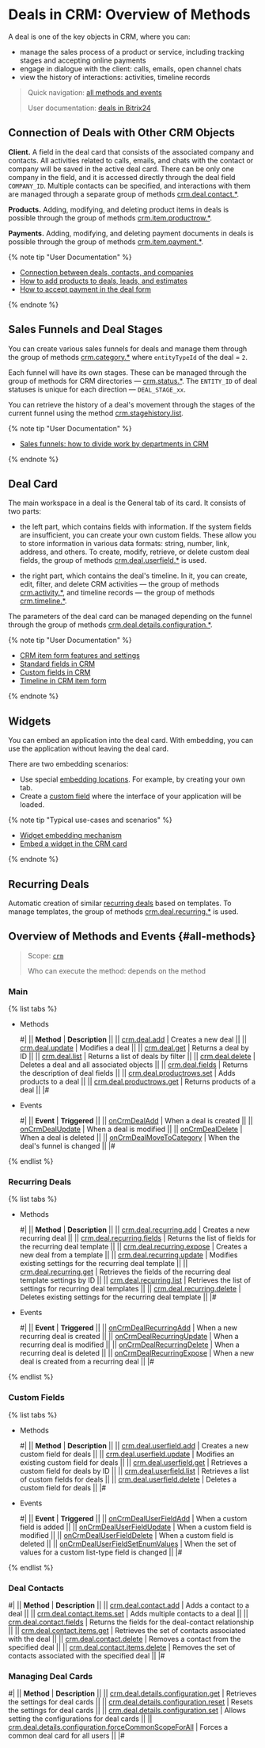 # Deals in CRM: Overview of Methods

A deal is one of the key objects in CRM, where you can:

* manage the sales process of a product or service, including tracking stages and accepting online payments
* engage in dialogue with the client: calls, emails, open channel chats
* view the history of interactions: activities, timeline records

> Quick navigation: [all methods and events](#all-methods) 
> 
> User documentation: [deals in Bitrix24](https://helpdesk.bitrix24.com/open/11315016/) 

## Connection of Deals with Other CRM Objects

**Client.** A field in the deal card that consists of the associated company and contacts. All activities related to calls, emails, and chats with the contact or company will be saved in the active deal card. There can be only one company in the field, and it is accessed directly through the deal field `COMPANY_ID`. Multiple contacts can be specified, and interactions with them are managed through a separate group of methods [crm.deal.contact.*](./contacts/index.md).

**Products.** Adding, modifying, and deleting product items in deals is possible through the group of methods [crm.item.productrow.*](../universal/product-rows/index.md).

**Payments.** Adding, modifying, and deleting payment documents in deals is possible through the group of methods [crm.item.payment.*](../universal/payment/index.md).  

{% note tip "User Documentation" %}

- [Connection between deals, contacts, and companies](https://helpdesk.bitrix24.com/open/2519229/)
- [How to add products to deals, leads, and estimates](https://helpdesk.bitrix24.com/open/13323830/)
- [How to accept payment in the deal form](https://helpdesk.bitrix24.com/open/18265916/)

{% endnote %}

## Sales Funnels and Deal Stages

You can create various sales funnels for deals and manage them through the group of methods [crm.category.*](../universal/category/index.md) where `entityTypeId` of the deal = `2`.

Each funnel will have its own stages. These can be managed through the group of methods for CRM directories — [crm.status.*](../status/index.md). The `ENTITY_ID` of deal statuses is unique for each direction — `DEAL_STAGE_xx`. 

You can retrieve the history of a deal's movement through the stages of the current funnel using the method [crm.stagehistory.list](../crm-stage-history-list.md). 

{% note tip "User Documentation" %}

- [Sales funnels: how to divide work by departments in CRM](https://helpdesk.bitrix24.com/open/20739996/)

{% endnote %}

## Deal Card

The main workspace in a deal is the General tab of its card. It consists of two parts:

* the left part, which contains fields with information. If the system fields are insufficient, you can create your own custom fields. These allow you to store information in various data formats: string, number, link, address, and others. To create, modify, retrieve, or delete custom deal fields, the group of methods [crm.deal.userfield.*](./user-defined-fields/index.md) is used.

* the right part, which contains the deal's timeline. In it, you can create, edit, filter, and delete CRM activities — the group of methods [crm.activity.*](../timeline/activities/index.md), and timeline records — the group of methods [crm.timeline.*](../timeline/index.md).

The parameters of the deal card can be managed depending on the funnel through the group of methods [crm.deal.details.configuration.*](./custom-form/index.md).

{% note tip "User Documentation" %}

- [CRM item form features and settings](https://helpdesk.bitrix24.com/open/22879716/)
- [Standard fields in CRM](https://helpdesk.bitrix24.com/open/18529390/)
- [Custom fields in CRM](https://helpdesk.bitrix24.com/open/22067852/)
- [Timeline in CRM item form](https://helpdesk.bitrix24.com/open/16767378/)

{% endnote %}

## Widgets

You can embed an application into the deal card. With embedding, you can use the application without leaving the deal card.

There are two embedding scenarios:

* Use special [embedding locations](../../widgets/crm/index.md). For example, by creating your own tab.
* Create a [custom field](../../../tutorials/crm/crm-widgets/widget-as-field-in-lead-page.md) where the interface of your application will be loaded.

{% note tip "Typical use-cases and scenarios" %}

- [Widget embedding mechanism](../../widgets/index.md)
- [Embed a widget in the CRM card](../../../tutorials/crm/crm-widgets/widget-as-detail-tab.md)

{% endnote %}

## Recurring Deals

Automatic creation of similar [recurring deals](https://helpdesk.bitrix24.com/open/17240254/) based on templates. To manage templates, the group of methods [crm.deal.recurring.*](./recurring-deals/index.md) is used.

## Overview of Methods and Events {#all-methods}

> Scope: [`crm`](../../scopes/permissions.md)
> 
> Who can execute the method: depends on the method

### Main

{% list tabs %}

- Methods

    #|
    || **Method** | **Description** ||
    || [crm.deal.add](./crm-deal-add.md) | Creates a new deal ||
    || [crm.deal.update](./crm-deal-update.md) | Modifies a deal ||
    || [crm.deal.get](./crm-deal-get.md) | Returns a deal by ID ||
    || [crm.deal.list](./crm-deal-list.md) | Returns a list of deals by filter ||
    || [crm.deal.delete](./crm-deal-delete.md) | Deletes a deal and all associated objects ||
    || [crm.deal.fields](./crm-deal-fields.md) | Returns the description of deal fields ||
    || [crm.deal.productrows.set](./crm-deal-productrows-set.md) | Adds products to a deal ||
    || [crm.deal.productrows.get](./crm-deal-productrows-get.md) | Returns products of a deal ||
    |#

- Events

    #|
    || **Event** | **Triggered** ||
    || [onCrmDealAdd](./events/on-crm-deal-add.md) | When a deal is created ||
    || [onCrmDealUpdate](./events/on-crm-deal-update.md) | When a deal is modified ||
    || [onCrmDealDelete](./events/on-crm-deal-delete.md) | When a deal is deleted ||
    || [onCrmDealMoveToCategory](./events/on-crm-deal-move-to-category.md) | When the deal's funnel is changed ||
    |#

{% endlist %}
  
### Recurring Deals

{% list tabs %}

- Methods

    #|
    || **Method** | **Description** ||
    || [crm.deal.recurring.add](./recurring-deals/crm-deal-recurring-add.md) | Creates a new recurring deal ||
    || [crm.deal.recurring.fields](./recurring-deals/crm-deal-recurring-fields.md) | Returns the list of fields for the recurring deal template ||
    || [crm.deal.recurring.expose](./recurring-deals/crm-deal-recurring-expose.md) | Creates a new deal from a template ||
    || [crm.deal.recurring.update](./recurring-deals/crm-deal-recurring-update.md) | Modifies existing settings for the recurring deal template ||
    || [crm.deal.recurring.get](./recurring-deals/crm-deal-recurring-get.md) | Retrieves the fields of the recurring deal template settings by ID ||
    || [crm.deal.recurring.list](./recurring-deals/crm-deal-recurring-list.md) | Retrieves the list of settings for recurring deal templates ||
    || [crm.deal.recurring.delete](./recurring-deals/crm-deal-recurring-delete.md) | Deletes existing settings for the recurring deal template ||
    |#

- Events

    #|
    || **Event** | **Triggered** ||
    || [onCrmDealRecurringAdd](./recurring-deals/events/on-crm-deal-recurring-add.md) | When a new recurring deal is created ||
    || [onCrmDealRecurringUpdate](./recurring-deals/events/on-crm-deal-recurring-update.md) | When a recurring deal is modified ||
    || [onCrmDealRecurringDelete](./recurring-deals/events/on-crm-deal-recurring-delete.md) | When a recurring deal is deleted ||
    || [onCrmDealRecurringExpose](./recurring-deals/events/on-crm-deal-recurring-expose.md) | When a new deal is created from a recurring deal ||
    |#

{% endlist %}

### Custom Fields

{% list tabs %}

- Methods

    #|
    || **Method** | **Description** ||
    || [crm.deal.userfield.add](./user-defined-fields/crm-deal-userfield-add.md) | Creates a new custom field for deals ||
    || [crm.deal.userfield.update](./user-defined-fields/crm-deal-userfield-update.md) | Modifies an existing custom field for deals ||
    || [crm.deal.userfield.get](./user-defined-fields/crm-deal-userfield-get.md) | Retrieves a custom field for deals by ID ||
    || [crm.deal.userfield.list](./user-defined-fields/crm-deal-userfield-list.md) | Retrieves a list of custom fields for deals ||
    || [crm.deal.userfield.delete](./user-defined-fields/crm-deal-userfield-delete.md) | Deletes a custom field for deals ||
    |#

- Events

    #|
    || **Event** | **Triggered** ||
    || [onCrmDealUserFieldAdd](./user-defined-fields/events/on-crm-deal-user-field-add.md) | When a custom field is added ||
    || [onCrmDealUserFieldUpdate](./user-defined-fields/events/on-crm-deal-user-field-update.md) | When a custom field is modified ||
    || [onCrmDealUserFieldDelete](./user-defined-fields/events/on-crm-deal-user-field-delete.md) | When a custom field is deleted ||
    || [onCrmDealUserFieldSetEnumValues](./user-defined-fields/events/on-crm-deal-user-field-set-enum-values.md) | When the set of values for a custom list-type field is changed ||
    |#

{% endlist %}

### Deal Contacts

#|
|| **Method** | **Description** ||
|| [crm.deal.contact.add](./contacts/crm-deal-contact-add.md) | Adds a contact to a deal ||
|| [crm.deal.contact.items.set](./contacts/crm-deal-contact-items-set.md) | Adds multiple contacts to a deal ||
|| [crm.deal.contact.fields](./contacts/crm-deal-contact-fields.md) | Returns the fields for the deal-contact relationship ||
|| [crm.deal.contact.items.get](./contacts/crm-deal-contact-items-get.md) | Retrieves the set of contacts associated with the deal ||
|| [crm.deal.contact.delete](./contacts/crm-deal-contact-delete.md) | Removes a contact from the specified deal ||
|| [crm.deal.contact.items.delete](./contacts/crm-deal-contact-items-delete.md) | Removes the set of contacts associated with the specified deal ||
|#

### Managing Deal Cards

#|
|| **Method** | **Description** ||
|| [crm.deal.details.configuration.get](./custom-form/crm-deal-details-configuration-get.md) | Retrieves the settings for deal cards ||
|| [crm.deal.details.configuration.reset](./custom-form/crm-deal-details-configuration-reset.md) | Resets the settings for deal cards ||
|| [crm.deal.details.configuration.set](./custom-form/crm-deal-details-configuration-set.md) | Allows setting the configurations for deal cards ||
|| [crm.deal.details.configuration.forceCommonScopeForAll](./custom-form/crm-deal-details-configuration-force-common-scope-for-all.md) | Forces a common deal card for all users ||
|#